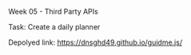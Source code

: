 Week 05 - Third Party APIs

Task: Create a daily planner

Depolyed link: https://dnsghd49.github.io/guidme.js/
